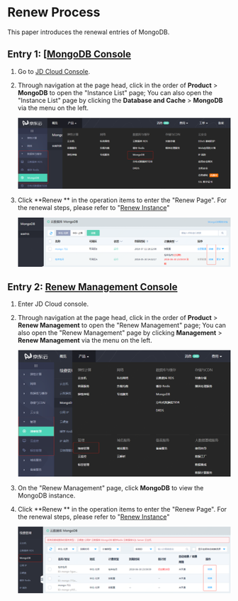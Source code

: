 # Renew Process

This paper introduces the renewal entries of MongoDB.


## Entry 1: [[MongoDB Console](https://mongodb-console.jdcloud.com/mongodb)
1. Go to [JD Cloud Console]().
2. Through navigation at the page head, click in the order of **Product** > **MongoDB** to open the "Instance List" page; You can also open the "Instance List" page by clicking the **Database and Cache** > **MongoDB** via the menu on the left.

   ![](../../../../image/mongodb/mongo-039.png)


3. Click **Renew ** in the operation items to enter the "Renew Page". For the renewal steps, please refer to "[Renew Instance](../Operation-Guide/Instance-Management/Renewal-Instructions.md)"

   ![](../../../../image/mongodb/mongo-040.png)


## Entry 2: [Renew Management Console](https://renewal-console.jdcloud.com/renew/mongodb)
1. Enter JD Cloud console.
2. Through navigation at the page head, click in the order of **Product** > **Renew Management** to open the "Renew Management" page; You can also open the "Renew Management" page by clicking **Management** > **Renew Management** via the menu on the left.

   ![](../../../../image/mongodb/mongo-041.png)

3. On the "Renew Management" page, click **MongoDB** to view the MongoDB instance.
4. Click **Renew ** in the operation items to enter the "Renew Page". For the renewal steps, please refer to "[Renew Instance](../Operation-Guide/Instance-Management/Renewal-Instructions.md)"

   ![](../../../../image/mongodb/mongo-042.png)
